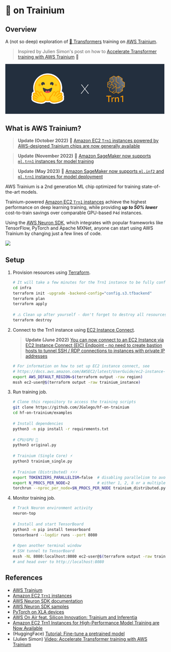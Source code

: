 # 🤗 on Trainium

## Overview

A (not so deep) exploration of [🤗 Transformers](https://huggingface.co/docs/transformers/index) training on [AWS Trainium](https://aws.amazon.com/machine-learning/trainium/).

> Inspired by Julien Simon's post on how to [Accelerate Transformer training with AWS Trainium](https://julsimon.medium.com/accelerate-transformer-training-with-aws-trainium-d20cd3f9dc08) 🙌

<img src="hf_on_trainium.png" width="500"/>

## What is AWS Trainium?

> **Update (October 2022)** 📢 [Amazon EC2 `Trn1` instances powered by AWS-designed Trainium chips are now generally available](https://press.aboutamazon.com/news-releases/news-release-details/aws-announces-general-availability-amazon-ec2-trn1-instances)

> **Update (November 2022)** 📢 [Amazon SageMaker now supports `ml.trn1` instances for model training](https://aws.amazon.com/about-aws/whats-new/2022/11/amazon-sagemaker-model-training-support-ml-trn1-instances/)

> **Update (May 2023)** 📢 [Amazon SageMaker now supports `ml.inf2` and `ml.trn1` instances for model deployment](https://aws.amazon.com/about-aws/whats-new/2023/05/sagemaker-ml-inf2-ml-trn1-instances-model-deployment/)

AWS Trainium is a 2nd generation ML chip optimized for training state-of-the-art models.

Trainium-powered [Amazon EC2 `Trn1` instances](https://aws.amazon.com/ec2/instance-types/trn1/) achieve the highest performance on deep learning training, while providing ***up to 50% lower*** cost-to-train savings over comparable GPU-based `P4d` instances.

Using the [AWS Neuron SDK](https://aws.amazon.com/machine-learning/neuron/), which integrates with popular frameworks like TensorFlow, PyTorch and Apache MXNet, anyone can start using AWS Trainium by changing just a few lines of code.

<img src="https://d2908q01vomqb2.cloudfront.net/da4b9237bacccdf19c0760cab7aec4a8359010b0/2022/08/19/Site-Merch_EC2-Trainium_Blog.png" width="300"/>

## Setup

1. Provision resources using [Terraform](https://www.terraform.io/).

	```bash
	# It will take a few minutes for the Trn1 instance to be fully configured ⌛
	cd infra
	terraform init -upgrade -backend-config="config.s3.tfbackend"
	terraform plan
	terraform apply

	# ⚠️ Clean up after yourself - don't forget to destroy all resources when you're done!
	terraform destroy
	```

2. Connect to the Trn1 instance using [EC2 Instance Connect](https://docs.aws.amazon.com/AWSEC2/latest/UserGuide/Connect-using-EC2-Instance-Connect.html).

	> **Update (June 2022)** [You can now connect to an EC2 Instance via EC2 Instance Connect (EIC) Endpoint - no need to create bastion hosts to tunnel SSH / RDP connections to instances with private IP addresses](https://aws.amazon.com/about-aws/whats-new/2023/06/amazon-ec2-instance-connect-ssh-rdp-public-ip-address/)

	```bash
	# For information on how to set up EC2 instance connect, see
	# https://docs.aws.amazon.com/AWSEC2/latest/UserGuide/ec2-instance-connect-set-up.html
	export AWS_DEFAULT_REGION=$(terraform output -raw region)
	mssh ec2-user@$(terraform output -raw trainium_instance)
	```

3. Run training job.

	```bash
	# Clone this repository to access the training scripts
	git clone https://github.com/JGalego/hf-on-trainium
	cd hf-on-trainium/examples

	# Install dependencies
	python3 -m pip install -r requirements.txt

	# CPU/GPU 🐌
	python3 original.py

	# Trainium (Single Core) ⚡
	python3 trainium_single.py

	# Trainium (Distributed) ⚡⚡⚡
	export TOKENIZERS_PARALLELISM=false  # disabling parallelism to avoid hidden deadlocks
	export N_PROCS_PER_NODE=2  			 # either 1, 2, 8 or a multiple of 32
	torchrun --nproc_per_node=$N_PROCS_PER_NODE trainium_distributed.py
	```

4. Monitor training job.

	```bash
	# Track Neuron environment activity
	neuron-top

	# Install and start TensorBoard
	python3 -m pip install tensorboard
	tensorboard --logdir runs --port 8080

	# Open another terminal window
	# SSH tunnel to TensorBoard
	mssh -NL 8080:localhost:8080 ec2-user@$(terraform output -raw trainium_instance)
	# and head over to http://localhost:8080
	```

## References

* [AWS Trainium](https://aws.amazon.com/machine-learning/trainium/)
* [Amazon EC2 `Trn1` instances](https://aws.amazon.com/ec2/instance-types/trn1/)
* [AWS Neuron SDK documentation](https://awsdocs-neuron.readthedocs-hosted.com/en/latest/frameworks/torch/index.html)
* [AWS Neuron SDK samples](https://github.com/aws-neuron/aws-neuron-samples)
* [PyTorch on XLA devices](https://pytorch.org/xla/release/1.11/index.html)
* [AWS On Air feat. Silicon Innovation: Trainium and Inferentia](https://www.youtube.com/watch?v=vVanYs0h1bw)
* [Amazon EC2 Trn1 Instances for High-Performance Model Training are Now Available](https://aws.amazon.com/blogs/aws/amazon-ec2-trn1-instances-for-high-performance-model-training-are-now-available/)
* (HuggingFace) [Tutorial: Fine-tune a pretrained model](https://huggingface.co/docs/transformers/training)
* (Julien Simon) [Video: Accelerate Transformer training with AWS Trainium](https://julsimon.medium.com/accelerate-transformer-training-with-aws-trainium-d20cd3f9dc08)